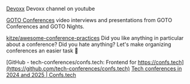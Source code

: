 
[Devoxx](https://www.youtube.com/channel/UCCBVCTuk6uJrN3iFV_3vurg)
Devoxx channel on youtube

[GOTO Conferences](https://www.youtube.com/user/GotoConferences)
video interviews and presentations from GOTO Conferences and GOTO Nights.

[kitze/awesome-conference-practices](https://github.com/kitze/awesome-conference-practices)
Did you like anything in particular about a conference? Did you hate anything? Let's make organizing conferences an easier task 🎉

[GitHub - tech-conferences/confs.tech: Frontend for https://confs.tech](https://github.com/tech-conferences/confs.tech)
[Tech conferences in 2024 and 2025 | Confs.tech](https://confs.tech/#)
